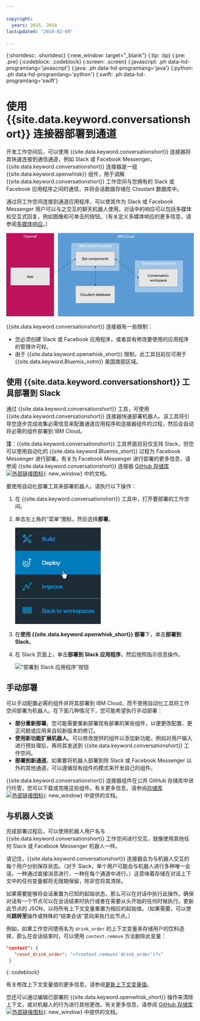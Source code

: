 ```yaml
---

copyright:
  years: 2015, 2018
lastupdated: "2018-02-09"

---
```


{:shortdesc: .shortdesc}
{:new_window: target="_blank"}
{:tip: .tip}
{:pre: .pre}
{:codeblock: .codeblock}
{:screen: .screen}
{:javascript: .ph data-hd-programlang='javascript'}
{:java: .ph data-hd-programlang='java'}
{:python: .ph data-hd-programlang='python'}
{:swift: .ph data-hd-programlang='swift'}

# 使用 {{site.data.keyword.conversationshort}} 连接器部署到通道

开发工作空间后，可以使用 {{site.data.keyword.conversationshort}} 连接器将其快速连接到通信通道，例如 Slack 或 Facebook Messenger。{{site.data.keyword.conversationshort}} 连接器是一组 {{site.data.keyword.openwhisk}} 组件，用于调解 {{site.data.keyword.conversationshort}} 工作空间与您拥有的 Slack 或 Facebook 应用程序之间的通信，并将会话数据存储在 Cloudant 数据库中。

通过将工作空间连接到通道应用程序，可以使其作为 Slack 或 Facebook Messenger 用户可以与之交互的聊天机器人使用。对话中的响应可以包括多媒体和交互式回复，例如图像和可单击的按钮。（有关定义多媒体响应的更多信息，请参阅[多媒体响应](dialog-multimedia.html)。）

![{{site.data.keyword.openwhisk_short}} 部署概览图](images/deploytochannel_diagram.png)

{{site.data.keyword.conversationshort}} 连接器有一些限制：

- 您必须创建 Slack 或 Facebook 应用程序，或者具有修改要使用的应用程序的管理许可权。
- 由于 {{site.data.keyword.openwhisk_short}} 限制，此工具目前仅可用于 {{site.data.keyword.Bluemix_notm}} 美国南部区域。

## 使用 {{site.data.keyword.conversationshort}} 工具部署到 Slack

通过 {{site.data.keyword.conversationshort}} 工具，可使用 {{site.data.keyword.conversationshort}} 连接器快速部署机器人。该工具将引导您逐步完成收集必需信息来配置通道应用程序和连接器组件的过程，然后会自动将必需的组件部署到 IBM Cloud。

**注**：{{site.data.keyword.conversationshort}} 工具界面目前仅支持 Slack，但您可以使用自动化的 {{site.data.keyword.Bluemix_short}} 过程为 Facebook Messenger 进行部署。有关为 Facebook Messenger 进行部署的更多信息，请参阅 {{site.data.keyword.conversationshort}} 连接器 [GitHub 存储库 ![外部链接图标](../../icons/launch-glyph.svg "外部链接图标")](https://github.com/watson-developer-cloud/conversation-connector/blob/master/channels/facebook/README.md){: new_window} 中的文档。

要使用自动化部署工具来部署机器人，请执行以下操作：

1. 在 {{site.data.keyword.conversationshort}} 工具中，打开要部署的工作空间。
1. 单击左上角的“菜单”图标，然后选择**部署**。

   ![“快速部署”菜单选项](images/deploy_menu_testdeploy.png)

1. 在**使用 {{site.data.keyword.openwhisk_short}} 部署**下，单击**部署到 Slack**。
1. 在 Slack 页面上，单击**部署到 Slack 应用程序**，然后按照指示信息操作。

   ![“部署到 Slack 应用程序”按钮](images/deploy_deploytoslack.png)

## 手动部署

可以手动配置必需的组件并将其部署到 IBM Cloud，而不使用自动化工具将工作空间部署为机器人。在下面几种情况下，您可能希望执行手动部署：

- **部分重新部署**。您可能需要重新部署现有部署的某些组件，以便更改配置、更正问题或应用来自较新版本的修订。
- **使用新功能扩展机器人**。可以修改提供的组件以添加新功能，例如对用户输入进行预处理后，再将其发送到 {{site.data.keyword.conversationshort}} 工作空间。
- **部署到新通道**。如果要将机器人部署到除 Slack 或 Facebook Messenger 以外的其他通道，可以遵循现有组件的模式来开发自己的组件。

{{site.data.keyword.conversationshort}} 连接器组件在公共 GitHub 存储库中进行托管，您可以下载或克隆这些组件。有关更多信息，请参阅[存储库 ![外部链接图标](../../icons/launch-glyph.svg "外部链接图标")](https://github.com/watson-developer-cloud/conversation-connector){: new_window} 中提供的文档。

## 与机器人交谈

完成部署过程后，可以使用机器人用户名与 {{site.data.keyword.conversationshort}} 工作空间进行交互，就像使用其他任何 Slack 或 Facebook Messenger 机器人一样。

请记住，{{site.data.keyword.conversationshort}} 连接器会为与机器人交互的每个用户分别保存状态。（对于 Slack，单个用户可能会与机器人进行多种唯一会话，一种通过直接消息进行，一种在每个通道中进行。）这意味着存储在对话上下文中的任何变量都将无限期保留，除非您将其清除。

如果需要能够将会话重置为已知的起始状态，那么可以在对话中执行此操作。确保对话有一个节点可以在会话结束时执行或者在需要从头开始的任何时候执行。更新此节点的 JSON，以将所有上下文变量重置为相应的起始值。（如果需要，可以使用**跳转至**操作或特殊的“结束会话”意向来执行此节点。）

例如，如果工作空间使用名为 `drink_order` 的上下文变量来存储用户的饮料选择，那么在会话结束时，可以使用 `context.remove` 方法删除此变量：

```json
"context": {
   "reset_drink_order": "<?context.remove('drink_order')?>"
 }
```
{: codeblock}

有关修改上下文变量值的更多信息，请参阅[更新上下文变量值](dialog-runtime.html#context-update)。

您还可以通过编辑已部署的 {{site.data.keyword.openwhisk_short}} 操作来清除上下文，或对机器人的行为进行其他更改。有关更多信息，请参阅 [GitHub 存储库 ![外部链接图标](../../icons/launch-glyph.svg "外部链接图标")](https://github.com/watson-developer-cloud/conversation-connector){: new_window} 中提供的文档。
